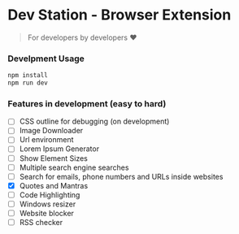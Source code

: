 # Dev Station - Browser Extension

> For developers by developers ❤️
### Develpment Usage
```sh
npm install 
npm run dev
```


### Features in development (easy to hard)
- [ ] CSS outline for debugging (on development)
- [ ] Image Downloader
- [ ] Url environment
- [ ] Lorem Ipsum Generator
- [ ] Show Element Sizes
- [ ] Multiple search engine searches
- [ ] Search for emails, phone numbers and URLs inside websites
- [x] Quotes and Mantras
- [ ] Code Highlighting
- [ ] Windows resizer
- [ ] Website blocker
- [ ] RSS checker

